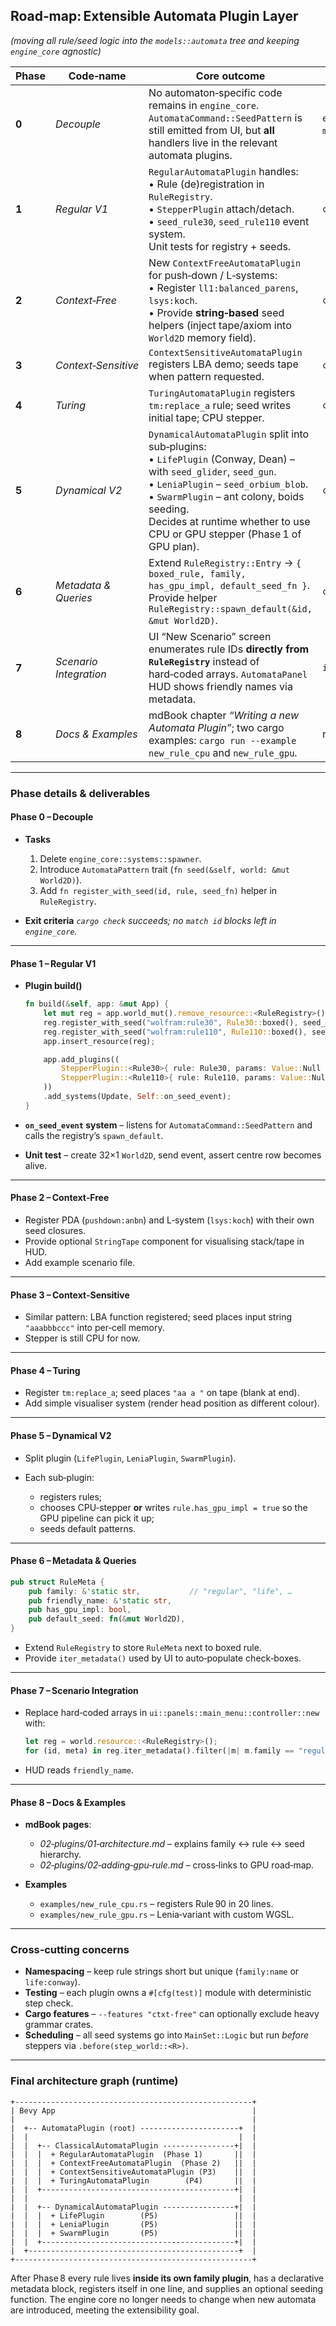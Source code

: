 ## Road‑map: **Extensible Automata Plugin Layer**

*(moving all rule/seed logic into the `models::automata` tree and keeping `engine_core` agnostic)*

| Phase | Code‑name              | Core outcome                                                                                                                                                                                                                                                                                 | Key sub‑crates / modules touched                                                             |
| ----- | ---------------------- | -------------------------------------------------------------------------------------------------------------------------------------------------------------------------------------------------------------------------------------------------------------------------------------------- | -------------------------------------------------------------------------------------------- |
| **0** | *Decouple*             | No automaton‑specific code remains in `engine_core`.  `AutomataCommand::SeedPattern` is still emitted from UI, but **all** handlers live in the relevant automata plugins.                                                                                                                   | `engine_core::systems::spawner` (delete); `models::registry` (+metadata) |
| **1** | *Regular V1*           | `RegularAutomataPlugin` handles:<br>• Rule (de)registration in `RuleRegistry`.<br>• `StepperPlugin` attach/detach.<br>• `seed_rule30`, `seed_rule110` event system.<br>Unit tests for registry + seeds.                                                                                      | `ci::automata::classical::regular::*`                                                        |
| **2** | *Context‑Free*         | New `ContextFreeAutomataPlugin` for push‑down / L‑systems:<br>• Register `ll1:balanced_parens`, `lsys:koch`.<br>• Provide **string‑based** seed helpers (inject tape/axiom into `World2D` memory field).                                                                                     | `ci::automata::classical::contextless::*`                                                    |
| **3** | *Context‑Sensitive*    | `ContextSensitiveAutomataPlugin` registers LBA demo; seeds tape when pattern requested.                                                                                                                                                                                                      | `ci::automata::classical::contextful::*`                                                     |
| **4** | *Turing*               | `TuringAutomataPlugin` registers `tm:replace_a` rule; seed writes initial tape; CPU stepper.                                                                                                                                                                                                 | `ci::automata::classical::turing::*`                                                         |
| **5** | *Dynamical V2*         | `DynamicalAutomataPlugin` split into sub‑plugins:<br>• `LifePlugin` (Conway, Dean) – with `seed_glider`, `seed_gun`.<br>• `LeniaPlugin` – `seed_orbium_blob`.<br>• `SwarmPlugin` – ant colony, boids seeding.<br>Decides at runtime whether to use CPU or GPU stepper (Phase 1 of GPU plan). | `ci::automata::dynamical::*`                                                                 |
| **6** | *Metadata & Queries*   | Extend `RuleRegistry::Entry` → `{ boxed_rule, family, has_gpu_impl, default_seed_fn }`.  Provide helper `RuleRegistry::spawn_default(&id, &mut World2D)`.                                                                                                                                    | `ci::registry`                                                                               |
| **7** | *Scenario Integration* | UI “New Scenario” screen enumerates rule IDs **directly from `RuleRegistry`** instead of hard‑coded arrays.  `AutomataPanel` HUD shows friendly names via metadata.                                                                                                                          | `io/output::ui::*`                                                                           |
| **8** | *Docs & Examples*      | mdBook chapter *“Writing a new Automata Plugin”*; two cargo examples: `cargo run --example new_rule_cpu` and `new_rule_gpu`.                                                                                                                                                                 | root docs, `examples/`                                                                       |

---

### Phase details & deliverables

#### **Phase 0 – Decouple**

* **Tasks**

  1. Delete `engine_core::systems::spawner`.
  2. Introduce `AutomataPattern` trait (`fn seed(&self, world: &mut World2D)`).
  3. Add `fn register_with_seed(id, rule, seed_fn)` helper in `RuleRegistry`.
* **Exit criteria**
  *`cargo check` succeeds; no `match id` blocks left in `engine_core`.*

---

#### **Phase 1 – Regular V1**

* **Plugin build()**

  ```rust
  fn build(&self, app: &mut App) {
      let mut reg = app.world_mut().remove_resource::<RuleRegistry>().unwrap_or_default();
      reg.register_with_seed("wolfram:rule30", Rule30::boxed(), seed_rule30);
      reg.register_with_seed("wolfram:rule110", Rule110::boxed(), seed_rule110);
      app.insert_resource(reg);

      app.add_plugins((
          StepperPlugin::<Rule30>{ rule: Rule30, params: Value::Null },
          StepperPlugin::<Rule110>{ rule: Rule110, params: Value::Null },
      ))
      .add_systems(Update, Self::on_seed_event);
  }
  ```
* **`on_seed_event` system** – listens for `AutomataCommand::SeedPattern` and calls the registry’s `spawn_default`.
* **Unit test** – create 32×1 `World2D`, send event, assert centre row becomes alive.

---

#### **Phase 2 – Context‑Free**

* Register PDA (`pushdown:anbn`) and L‑system (`lsys:koch`) with their own seed closures.
* Provide optional `StringTape` component for visualising stack/tape in HUD.
* Add example scenario file.

---

#### **Phase 3 – Context‑Sensitive**

* Similar pattern: LBA function registered; seed places input string `"aaabbbccc"` into per‑cell memory.
* Stepper is still CPU for now.

---

#### **Phase 4 – Turing**

* Register `tm:replace_a`; seed places `"aa a "` on tape (blank at end).
* Add simple visualiser system (render head position as different colour).

---

#### **Phase 5 – Dynamical V2**

* Split plugin (`LifePlugin`, `LeniaPlugin`, `SwarmPlugin`).
* Each sub‑plugin:

  * registers rules;
  * chooses CPU‑stepper **or** writes `rule.has_gpu_impl = true` so the GPU pipeline can pick it up;
  * seeds default patterns.

---

#### **Phase 6 – Metadata & Queries**

```rust
pub struct RuleMeta {
    pub family: &'static str,           // "regular", "life", …
    pub friendly_name: &'static str,
    pub has_gpu_impl: bool,
    pub default_seed: fn(&mut World2D),
}
```

* Extend `RuleRegistry` to store `RuleMeta` next to boxed rule.
* Provide `iter_metadata()` used by UI to auto‑populate check‑boxes.

---

#### **Phase 7 – Scenario Integration**

* Replace hard‑coded arrays in `ui::panels::main_menu::controller::new` with:

  ```rust
  let reg = world.resource::<RuleRegistry>();
  for (id, meta) in reg.iter_metadata().filter(|m| m.family == "regular") { … }
  ```
* HUD reads `friendly_name`.

---

#### **Phase 8 – Docs & Examples**

* **mdBook pages**:

  * *02‑plugins/01‑architecture.md* – explains family ↔ rule ↔ seed hierarchy.
  * *02‑plugins/02‑adding‑gpu‑rule.md* – cross‑links to GPU road‑map.
* **Examples**

  * `examples/new_rule_cpu.rs` – registers Rule 90 in 20 lines.
  * `examples/new_rule_gpu.rs` – Lenia‑variant with custom WGSL.

---

### Cross‑cutting concerns

* **Namespacing** – keep rule strings short but unique (`family:name` or `life:conway`).
* **Testing** – each plugin owns a `#[cfg(test)]` module with deterministic step check.
* **Cargo features** – `--features "ctxt-free"` can optionally exclude heavy grammar crates.
* **Scheduling** – all seed systems go into `MainSet::Logic` but run *before* steppers via `.before(step_world::<R>)`.

---

### Final architecture graph (runtime)

```
+-----------------------------------------------------+
| Bevy App                                            |
|                                                     |
|  +-- AutomataPlugin (root) ----------------------+  |
|  |                                               |  |
|  |  +-- ClassicalAutomataPlugin ----------------+|  |
|  |  |  + RegularAutomataPlugin  (Phase 1)       ||  |
|  |  |  + ContextFreeAutomataPlugin  (Phase 2)   ||  |
|  |  |  + ContextSensitiveAutomataPlugin (P3)    ||  |
|  |  |  + TuringAutomataPlugin        (P4)       ||  |
|  |  +-------------------------------------------+|  |
|  |                                               |  |
|  |  +-- DynamicalAutomataPlugin ----------------+|  |
|  |  |  + LifePlugin        (P5)                 ||  |
|  |  |  + LeniaPlugin       (P5)                 ||  |
|  |  |  + SwarmPlugin       (P5)                 ||  |
|  |  +-------------------------------------------+|  |
|  +-----------------------------------------------+  |
+-----------------------------------------------------+
```

After Phase 8 every rule lives **inside its own family plugin**, has a declarative metadata block, registers itself in one line, and supplies an optional seeding function. The engine core no longer needs to change when new automata are introduced, meeting the extensibility goal.
